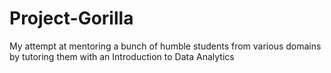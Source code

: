 # Project-Gorilla
My attempt at mentoring a bunch of humble students from various domains by tutoring them with an Introduction to Data Analytics
